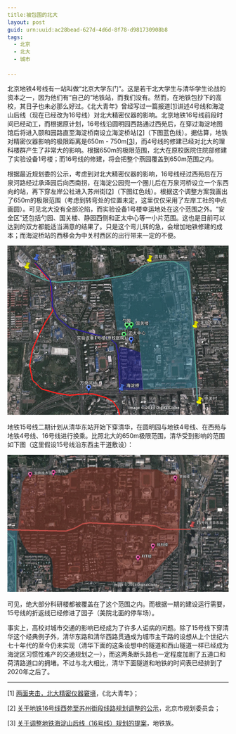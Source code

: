 ```yaml
---
title:被包围的北大 
layout: post
guid: urn:uuid:ac28bead-627d-4d6d-8f78-d981730908b8
tags:
  - 北京
  - 北大
  - 城市
  
---
```


北京地铁4号线有一站叫做“北京大学东门”。这是若干北大学生与清华学生论战的资本之一，因为他们有“自己的”地铁站，而我们没有。然而，在地铁包抄下的高校，其日子也未必那么好过。《北大青年》曾经写过一篇报道[[1]](http://rrurl.cn/9Cobi7)讲述4号线和海淀山后线（现在已经改为16号线）对北大精密仪器的影响。北京地铁16号线前段时间已经动工，而根据原计划，16号线沿圆明园西路通过西苑后，在穿过海淀地图馆后将进入颐和园路直至海淀桥南设立海淀桥站[[2]](http://rrurl.cn/2jprtj)（下图蓝色线）。据估算，地铁对精密仪器影响的极限距离是650m - 750m[[3]](http://rrurl.cn/94wQmi)，而4号线的修建已经对北大的理科楼群产生了非常大的影响。根据650m的极限范围，北大在原校医院住院部修建了实验设备1号楼；而16号线的修建，将会把整个燕园覆盖到650m范围之内。

根据最近规划委的公示，考虑到对北大精密仪器的影响，16号线经过西苑后在万泉河路经过承泽园后向西南拐，在海淀公园兜一个圈儿后在万泉河桥设立一个东西向的站，再下穿左岸公社进入苏州街[[2]](http://rrurl.cn/2jprtj)（下图红色线）。根据这个调整方案我画出了650m的极限范围（考虑到转弯处的位置未定，这里仅仅采用了左岸工社的中点画圆）。可见北大没有全部沦陷，而实验设备1号楼幸运地处在这个范围之外。“安全区”还包括勺园、国关楼、静园西侧和正太中心等一小片范围。这也是目前可以达到的双方都能适当满意的结果了。只是这个弯儿转的急，会增加地铁修建的成本；而海淀桥站的西移会为中关村西区的出行带来一定的不便。

![PKU-Subway](/media/images/PKU-Subway.png)

地铁15号线二期计划从清华东站开始下穿清华，在圆明园与地铁4号线、在西苑与地铁4号线、16号线进行换乘。比照北大的650m极限范围，清华受到影响的范围如下图（这里假设15号线沿东西主干道敷设）：

![THU-Subway](/media/images/THU-Subway.png)

可见，绝大部分科研楼都被覆盖在了这个范围之内。而根据一期的建设运行需要，15号线的折返线已经修进了园子（美院北面的停车场）。

事实上，高校对城市交通的影响已经成为了许多人诟病的问题。除了15号线下穿清华这个经典例子外，清华东路和清华西路贯通成为城市主干路的设想从上个世纪六七十年代的至今仍未实现（清华下面的这条设想中的隧道和西山隧道一样已经成为海淀区习惯性难产的交通规划之一），而这两条断头路也一定程度加剧了五道口和荷清路道口的拥堵。不过与北大相比，清华下面隧道和地铁的时间表已经排到了2020年之后了。

---

[1] [两面夹击，北大精密仪器窘境](http://rrurl.cn/9Cobi7)，《北大青年》；

[2] [关于地铁16号线西苑至苏州街段线路规划调整的公示](http://rrurl.cn/2jprtj)，北京市规划委员会；

[3] [关于调整地铁海淀山后线（16号线）规划的提案](http://rrurl.cn/94wQmi)，地铁族。